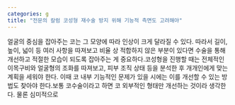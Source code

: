 ```yaml
---
categories: g
title: "전문의 칼럼 코성형 재수술 방지 위해 기능적 측면도 고려해야"
---
```

얼굴의 중심을 잡아주는 코는 그 모양에 따라 인상이 크게 달라질 수 있다. 따라서 길이, 높이, 넓이 등 여러 사항을 따져보고 비율 상 적합하지 않은 부분이 있다면 수술을 통해 개선하고 적절한 모습이 되도록 잡아주는 게 중요하다.코성형을 진행할 때는 전체적인 이목구비와 얼굴형의 조화를 따져보고, 피부 조직 상태 등을 분석한 후 개개인에게 맞는 계획을 세워야 한다. 이때 코 내부 기능적인 문제가 있을 시에는 이를 개선할 수 있는 방법도 찾아야 한다.보통 코수술이라고 하면 코 외부적인 형태만 개선하는 것이라 생각한다. 물론 심미적으로